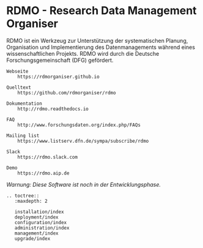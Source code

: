 # RDMO - Research Data Management Organiser

RDMO ist ein Werkzeug zur Unterstützung  der systematischen Planung, Organisation und Implementierung des Datenmanagements während eines wissenschaftlichen Projekts.  RDMO wird durch die Deutsche Forschungsgemeinschaft (DFG) gefördert.

```eval rst
Webseite
    https://rdmorganiser.github.io

Quelltext
    https://github.com/rdmorganiser/rdmo

Dokumentation
    http://rdmo.readthedocs.io

FAQ
    http://www.forschungsdaten.org/index.php/FAQs

Mailing list
    https://www.listserv.dfn.de/sympa/subscribe/rdmo

Slack
    https://rdmo.slack.com

Demo
    https://rdmo.aip.de
```

*Warnung: Diese Software ist noch in der Entwicklungsphase.*

```eval_rst
.. toctree::
   :maxdepth: 2

   installation/index
   deployment/index
   configuration/index
   administration/index
   management/index
   upgrade/index
```
